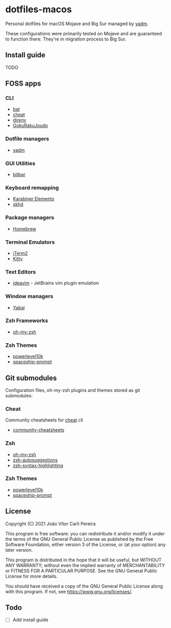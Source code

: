# dotfiles-macos

Personal dotfiles for macOS Mojave and Big Sur managed by [yadm](https://github.com/TheLocehiliosan/yadm).

These configurations were primarily tested on Mojave and are guaranteed to function there. They're in migration process to Big Sur.

## Install guide

TODO 

## FOSS apps

### CLI

* [bat](https://github.com/sharkdp/bat)
* [cheat](https://github.com/cheat/cheat)
* [direnv](https://github.com/direnv/direnv)
* [GokuRakuJoudo](https://github.com/yqrashawn/GokuRakuJoudo)

### Dotfile managers

* [yadm](https://github.com/TheLocehiliosan/yadm)

### GUI Utilities

* [bitbar](https://github.com/matryer/bitbar)

### Keyboard remapping

* [Karabiner Elements](https://github.com/pqrs-org/Karabiner-Elements)
* [skhd](https://github.com/koekeishiya/skhd)

### Package managers

* [Homebrew](https://github.com/Homebrew/brew)

### Terminal Emulators

* [iTerm2](https://github.com/gnachman/iTerm2)
* [Kitty](https://github.com/kovidgoyal/kitty)

### Text Editors

* [ideavim](https://github.com/JetBrains/ideavim) - JetBrains vim plugin emulation

### Window managers

* [Yabai](https://github.com/koekeishiya/yabai)

### Zsh Frameworks

* [oh-my-zsh](https://github.com/ohmyzsh/ohmyzsh)

### Zsh Themes

* [powerlevel10k](https://github.com/romkatv/powerlevel10k)
* [spaceship-prompt](https://github.com/denysdovhan/spaceship-prompt)

## Git submodules

Configuration files, oh-my-zsh plugins and themes stored as git submodules:

### Cheat

Community cheatsheets for [cheat](https://github.com/cheat/cheat) cli

* [community-cheatsheets](https://github.com/JetBrains/ideavim)

### Zsh

* [oh-my-zsh](https://github.com/ohmyzsh/ohmyzsh)
* [zsh-autosuggestions](https://github.com/zsh-users/zsh-autosuggestions)
* [zsh-syntax-highlighting](https://github.com/zsh-users/zsh-syntax-highlighting)

### Zsh Themes

* [powerlevel10k](https://github.com/romkatv/powerlevel10k)
* [spaceship-prompt](https://github.com/denysdovhan/spaceship-prompt)

## License

Copyright (C) 2021 João Vítor Carli Pereira

This program is free software: you can redistribute it and/or modify
it under the terms of the GNU General Public License as published by
the Free Software Foundation, either version 3 of the License, or
(at your option) any later version.

This program is distributed in the hope that it will be useful,
but WITHOUT ANY WARRANTY; without even the implied warranty of
MERCHANTABILITY or FITNESS FOR A PARTICULAR PURPOSE.  See the
GNU General Public License for more details.

You should have received a copy of the GNU General Public License
along with this program.  If not, see <https://www.gnu.org/licenses/>.

## Todo

- [ ] Add install guide


